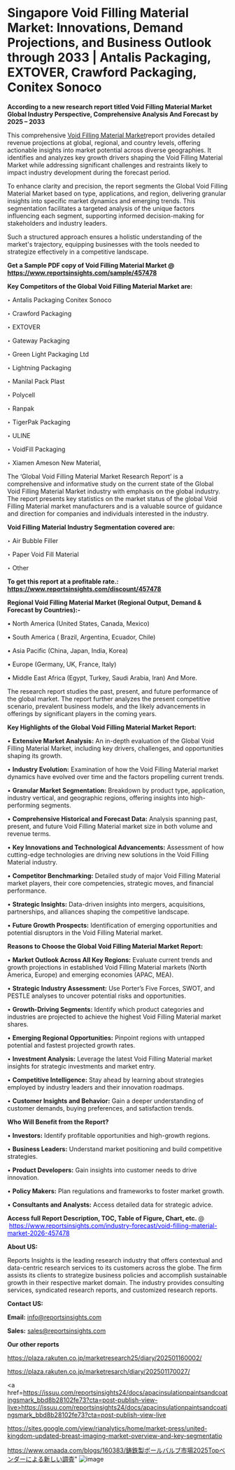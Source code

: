 # Singapore Void Filling Material Market: Innovations, Demand Projections, and Business Outlook through 2033 | Antalis Packaging, EXTOVER, Crawford Packaging, Conitex Sonoco

<strong>According to a new research report titled Void Filling Material Market Global Industry Perspective, Comprehensive Analysis And Forecast by 2025 – 2033</strong>

This comprehensive <a href=https://www.reportsinsights.com/sample/457478>Void Filling Material Market</a>report provides detailed revenue projections at global, regional, and country levels, offering actionable insights into market potential across diverse geographies. It identifies and analyzes key growth drivers shaping the Void Filling Material Market while addressing significant challenges and restraints likely to impact industry development during the forecast period.

To enhance clarity and precision, the report segments the Global Void Filling Material Market based on type, applications, and region, delivering granular insights into specific market dynamics and emerging trends. This segmentation facilitates a targeted analysis of the unique factors influencing each segment, supporting informed decision-making for stakeholders and industry leaders.

Such a structured approach ensures a holistic understanding of the market's trajectory, equipping businesses with the tools needed to strategize effectively in a competitive landscape.

<strong>Get a Sample PDF copy of Void Filling Material Market </strong><strong>@<a href=https://www.reportsinsights.com/sample/457478 style=color:#0000ff;> https://www.reportsinsights.com/sample/457478</a></strong></font>

<strong>Key Competitors of the Global Void Filling Material Market are:</strong>

‣ Antalis Packaging Conitex Sonoco

‣ Crawford Packaging

‣ EXTOVER

‣ Gateway Packaging

‣ Green Light Packaging Ltd

‣ Lightning Packaging

‣ Manilal Pack Plast

‣ Polycell

‣ Ranpak

‣ TigerPak Packaging

‣ ULINE

‣ VoidFill Packaging

‣ Xiamen Ameson New Material,

The ‘Global Void Filling Material Market Research Report’ is a comprehensive and informative study on the current state of the Global Void Filling Material Market industry with emphasis on the global industry. The report presents key statistics on the market status of the global Void Filling Material market manufacturers and is a valuable source of guidance and direction for companies and individuals interested in the industry.

<strong>Void Filling Material Industry Segmentation covered are:</strong>

‣ Air Bubble Filler

‣ Paper Void Fill Material

‣ Other

<strong>To get this report at a profitable rate.: <a href=https://www.reportsinsights.com/discount/457478 style=color:#0000ff;>https://www.reportsinsights.com/discount/457478</a></strong></font>

<strong>Regional Void Filling Material Market (Regional Output, Demand &amp; Forecast by Countries):-</strong>

• North America (United States, Canada, Mexico)

• South America ( Brazil, Argentina, Ecuador, Chile)

• Asia Pacific (China, Japan, India, Korea)

• Europe (Germany, UK, France, Italy)

• Middle East Africa (Egypt, Turkey, Saudi Arabia, Iran) And More.

The research report studies the past, present, and future performance of the global market. The report further analyzes the present competitive scenario, prevalent business models, and the likely advancements in offerings by significant players in the coming years.

<strong>Key Highlights of the Global Void Filling Material Market Report:</strong>

• <strong>Extensive Market Analysis:</strong> An in-depth evaluation of the Global Void Filling Material Market, including key drivers, challenges, and opportunities shaping its growth.

• <strong>Industry Evolution:</strong> Examination of how the Void Filling Material market dynamics have evolved over time and the factors propelling current trends.

• <strong>Granular Market Segmentation:</strong> Breakdown by product type, application, industry vertical, and geographic regions, offering insights into high-performing segments.

• <strong>Comprehensive Historical and Forecast Data:</strong> Analysis spanning past, present, and future Void Filling Material market size in both volume and revenue terms.

• <strong>Key Innovations and Technological Advancements:</strong> Assessment of how cutting-edge technologies are driving new solutions in the Void Filling Material industry.

• <strong>Competitor Benchmarking:</strong> Detailed study of major Void Filling Material market players, their core competencies, strategic moves, and financial performance.

• <strong>Strategic Insights:</strong> Data-driven insights into mergers, acquisitions, partnerships, and alliances shaping the competitive landscape.

• <strong>Future Growth Prospects:</strong> Identification of emerging opportunities and potential disruptors in the Void Filling Material market.

<strong>Reasons to Choose the Global Void Filling Material Market Report:</strong>

• <strong>Market Outlook Across All Key Regions:</strong> Evaluate current trends and growth projections in established Void Filling Material markets (North America, Europe) and emerging economies (APAC, MEA).

• <strong>Strategic Industry Assessment:</strong> Use Porter’s Five Forces, SWOT, and PESTLE analyses to uncover potential risks and opportunities.

• <strong>Growth-Driving Segments:</strong> Identify which product categories and industries are projected to achieve the highest Void Filling Material market shares.

• <strong>Emerging Regional Opportunities:</strong> Pinpoint regions with untapped potential and fastest projected growth rates.

• <strong>Investment Analysis:</strong> Leverage the latest Void Filling Material market insights for strategic investments and market entry.

• <strong>Competitive Intelligence:</strong> Stay ahead by learning about strategies employed by industry leaders and their innovation roadmaps.

• <strong>Customer Insights and Behavior:</strong> Gain a deeper understanding of customer demands, buying preferences, and satisfaction trends.

<strong>Who Will Benefit from the Report?</strong>

• <strong>Investors:</strong> Identify profitable opportunities and high-growth regions.

• <strong>Business Leaders:</strong> Understand market positioning and build competitive strategies.

• <strong>Product Developers:</strong> Gain insights into customer needs to drive innovation.

• <strong>Policy Makers:</strong> Plan regulations and frameworks to foster market growth.

• <strong>Consultants and Analysts:</strong> Access detailed data for strategic advice.
</ul>
<strong>Access full Report Description, TOC, Table of Figure, Chart, etc. </strong>@  <a href=https://www.reportsinsights.com/industry-forecast/void-filling-material-market-2026-457478 style=color:#0000ff;>https://www.reportsinsights.com/industry-forecast/void-filling-material-market-2026-457478</a></font>

<strong><strong>About US</strong>:</strong>

Reports Insights is the leading research industry that offers contextual and data-centric research services to its customers across the globe. The firm assists its clients to strategize business policies and accomplish sustainable growth in their respective market domain. The industry provides consulting services, syndicated research reports, and customized research reports.

<strong>Contact US:</strong>

<p class=""""><b>Email:</b> <a href=mailto:info@reportsinsights.com>info@reportsinsights.com</a></p>
<p class=""""><b>Sales:</b> <a href=mailto:sales@reportsinsights.com>sales@reportsinsights.com</a></p>

<strong>Our other reports</strong>

<a href=https://plaza.rakuten.co.jp/marketresearch25/diary/202501160002/>https://plaza.rakuten.co.jp/marketresearch25/diary/202501160002/</a>

<a href=https://plaza.rakuten.co.jp/marketresarch/diary/202501170027/>https://plaza.rakuten.co.jp/marketresarch/diary/202501170027/</a>

<a href=https://issuu.com/reportsinsights24/docs/apacinsulationpaintsandcoatingsmark_bbd8b28102fe73?cta=post-publish-view-live>https://issuu.com/reportsinsights24/docs/apacinsulationpaintsandcoatingsmark_bbd8b28102fe73?cta=post-publish-view-live</a>

<a href=https://sites.google.com/view/rianalytics/home/market-press/united-kingdom-updated-breast-imaging-market-overview-and-key-segmentatio>https://sites.google.com/view/rianalytics/home/market-press/united-kingdom-updated-breast-imaging-market-overview-and-key-segmentatio</a>

<a href=https://www.omaada.com/blogs/160383/鋳鉄製ボールバルブ市場2025Topベンダーによる新しい調査>https://www.omaada.com/blogs/160383/鋳鉄製ボールバルブ市場2025Topベンダーによる新しい調査</a>"
![image](https://github.com/user-attachments/assets/967ebf4f-ba07-43c6-a2da-b1b5aa687803)
